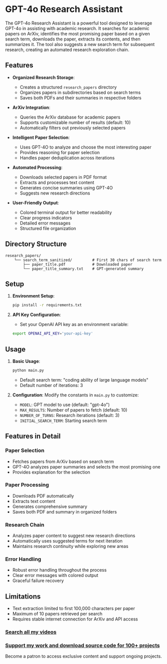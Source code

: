 # GPT-4o Research Assistant

The GPT-4o Research Assistant is a powerful tool designed to leverage GPT-4o in assisting with academic research. It searches for academic papers on ArXiv, identifies the most promising paper based on a given search term, downloads the paper, extracts its contents, and then summarizes it. The tool also suggests a new search term for subsequent research, creating an automated research exploration chain.

## Features

- **Organized Research Storage**:

  - Creates a structured `research_papers` directory
  - Organizes papers in subdirectories based on search terms
  - Saves both PDFs and their summaries in respective folders
- **ArXiv Integration**:

  - Queries the ArXiv database for academic papers
  - Supports customizable number of results (default: 10)
  - Automatically filters out previously selected papers
- **Intelligent Paper Selection**:

  - Uses GPT-4O to analyze and choose the most interesting paper
  - Provides reasoning for paper selection
  - Handles paper deduplication across iterations
- **Automated Processing**:

  - Downloads selected papers in PDF format
  - Extracts and processes text content
  - Generates concise summaries using GPT-4O
  - Suggests new research directions
- **User-Friendly Output**:

  - Colored terminal output for better readability
  - Clear progress indicators
  - Detailed error messages
  - Structured file organization

## Directory Structure

```
research_papers/
    └── search_term_sanitized/         # First 30 chars of search term
        ├── paper_title.pdf            # Downloaded paper
        └── paper_title_summary.txt    # GPT-generated summary
```

## Setup

1. **Environment Setup**:

   ```bash
   pip install -r requirements.txt
   ```
2. **API Key Configuration**:

   - Set your OpenAI API key as an environment variable:

   ```bash
   export OPENAI_API_KEY='your-api-key'
   ```

## Usage

1. **Basic Usage**:

   ```bash
   python main.py
   ```

   - Default search term: "coding ability of large language models"
   - Default number of iterations: 3
2. **Configuration**:
   Modify the constants in `main.py` to customize:

   - `MODEL`: GPT model to use (default: "gpt-4o")
   - `MAX_RESULTS`: Number of papers to fetch (default: 10)
   - `NUMBER_OF_TURNS`: Research iterations (default: 3)
   - `INITIAL_SEARCH_TERM`: Starting search term

## Features in Detail

### Paper Selection

- Fetches papers from ArXiv based on search term
- GPT-4O analyzes paper summaries and selects the most promising one
- Provides explanation for the selection

### Paper Processing

- Downloads PDF automatically
- Extracts text content
- Generates comprehensive summary
- Saves both PDF and summary in organized folders

### Research Chain

- Analyzes paper content to suggest new research directions
- Automatically uses suggested terms for next iteration
- Maintains research continuity while exploring new areas

### Error Handling

- Robust error handling throughout the process
- Clear error messages with colored output
- Graceful failure recovery

## Limitations

- Text extraction limited to first 100,000 characters per paper
- Maximum of 10 papers retrieved per search
- Requires stable internet connection for ArXiv and API access

### [Search all my videos](https://www.echohive.live/)

### [Support my work and download source code for 100+ projects](https://www.patreon.com/echohive42)

Become a patron to access exclusive content and support ongoing projects.
